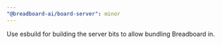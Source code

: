 ```yaml
---
"@breadboard-ai/board-server": minor
---
```


Use esbuild for building the server bits to allow bundling Breadboard in.
